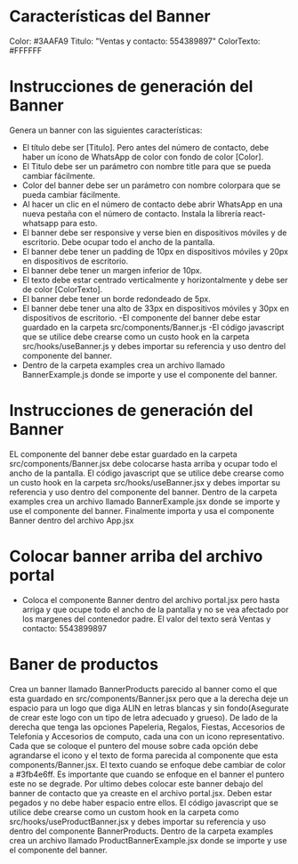 # Características del Banner
Color: #3AAFA9
Titulo: "Ventas y contacto: 554389897"
ColorTexto: #FFFFFF

# Instrucciones de generación del Banner
Genera un banner con las siguientes características:
- El título debe ser [Titulo]. Pero antes del número de contacto, debe haber un ícono de WhatsApp de color con fondo de color [Color].
- El Titulo debe ser un parámetro con nombre title para que se pueda cambiar fácilmente.
- Color del banner debe ser un parámetro con nombre colorpara que se pueda cambiar fácilmente.
- Al hacer un clic en el número de contacto debe abrir WhatsApp en una nueva pestaña con el número de contacto. Instala la librería react-whatsapp para esto.
- El banner debe ser responsive y verse bien en dispositivos móviles y de escritorio. Debe ocupar todo el ancho de la pantalla.
- El banner debe tener un padding de 10px en dispositivos móviles y 20px en dispositivos de escritorio.
- El banner debe tener un margen inferior de 10px.
- El texto debe estar centrado verticalmente y horizontalmente y debe ser de color [ColorTexto].
- El banner debe tener un borde redondeado de 5px.
- El banner debe tener una alto de 33px en dispositivos móviles y 30px en dispositivos de escritorio.
-El componente del banner debe estar guardado en la carpeta src/components/Banner.js
-El código javascript que se utilice debe crearse como un custo hook en la carpeta src/hooks/useBanner.js y debes importar su referencia y uso dentro del componente del banner.
 - Dentro de la carpeta examples crea un archivo llamado BannerExample.js donde se importe y use el componente del banner.

# Instrucciones de generación del Banner

EL componente del banner debe estar guardado en la carpeta src/components/Banner.jsx debe colocarse hasta arriba y ocupar todo el ancho de la pantalla. El código javascript que se utilice debe crearse como un custo hook en la carpeta src/hooks/useBanner.jsx y debes importar su referencia y uso dentro del componente del banner. Dentro de la carpeta examples crea un archivo llamado BannerExample.jsx donde se importe y use el componente del banner. Finalmente importa y usa el componente Banner dentro del archivo App.jsx

# Colocar banner arriba del archivo portal
- Coloca el componente Banner dentro del archivo portal.jsx pero hasta arriga y que ocupe todo el ancho de la pantalla y no se vea afectado por los margenes del contenedor padre. El valor del texto será Ventas y contacto: 5543899897

# Baner de productos
Crea un banner llamado BannerProducts parecido al banner como el que esta guardado en src/components/Banner.jsx pero que a la derecha deje un espacio para un logo que diga ALIN en letras blancas y sin fondo(Asegurate de crear este logo con un tipo de letra adecuado y grueso). De lado de la derecha que tenga las opciones Papeleria, Regalos, Fiestas, Accesorios de Telefonia y Accesorios de computo, cada una con un icono representativo. Cada que se coloque el puntero del mouse sobre cada opción debe agrandarse el icono y el texto de forma parecida al componente que esta components/Banner.jsx. El texto cuando se enfoque debe cambiar de color a #3fb4e6ff. Es importante que cuando se enfoque en el banner el puntero este no se degrade. Por ultimo debes colocar este banner debajo del banner de contacto que ya creaste en el archivo portal.jsx. Deben estar pegados y no debe haber espacio entre ellos. El código javascript que se utilice debe crearse como un custom hook en la carpeta como src/hooks/useProductBanner.jsx y debes importar su referencia y uso dentro del componente BannerProducts. Dentro de la carpeta examples crea un archivo llamado ProductBannerExample.jsx donde se importe y use el componente del banner.